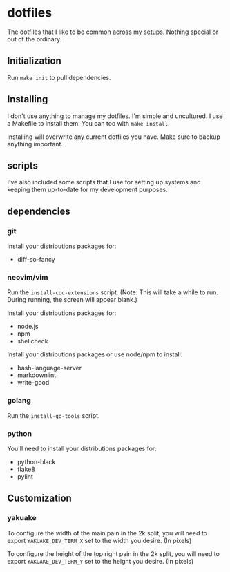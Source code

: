 # dotfiles

The dotfiles that I like to be common across my setups.
Nothing special or out of the ordinary.

## Initialization

Run `make init` to pull dependencies.

## Installing

I don't use anything to manage my dotfiles. I'm simple and uncultured. I use a
Makefile to install them. You can too with `make install`.

Installing will overwrite any current dotfiles you have. Make sure to backup
anything important.

## scripts

I've also included some scripts that I use for setting up systems and keeping
them up-to-date for my development purposes.

## dependencies

### git

Install your distributions packages for:

* diff-so-fancy

### neovim/vim

Run the `install-coc-extensions` script. (Note: This will take a while to run.
During running, the screen will appear blank.)

Install your distributions packages for:

* node.js
* npm
* shellcheck

Install your distributions packages or use node/npm to install:

* bash-language-server
* markdownlint
* write-good

### golang

Run the `install-go-tools` script.

### python

You'll need to install your distributions packages for:

* python-black
* flake8
* pylint

## Customization

### yakuake

To configure the width of the main pain in the 2k split, you will need to export
`YAKUAKE_DEV_TERM_X` set to the width you desire. (In pixels)

To configure the height of the top right pain in the 2k split, you will need to
export `YAKUAKE_DEV_TERM_Y` set to the height you desire. (In pixels)

